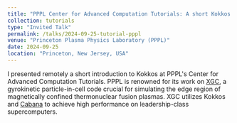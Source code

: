 ```yaml
---
title: "PPPL Center for Advanced Computation Tutorials: A short Kokkos introduction"
collection: tutorials
type: "Invited Talk"
permalink: /talks/2024-09-25-tutorial-pppl
venue: "Princeton Plasma Physics Laboratory (PPPL)"
date: 2024-09-25
location: "Princeton, New Jersey, USA"
---
```


I presented remotely a short introduction to Kokkos at PPPL's Center for
Advanced Computation Tutorials.  PPPL is renowned for its work on
[XGC](https://xgc.pppl.gov/), a gyrokinetic particle-in-cell code crucial for
simulating the edge region of magnetically confined thermonuclear fusion
plasmas.  XGC utilizes Kokkos and [Cabana](https://github.com/ECP-copa/Cabana)
to achieve high performance on leadership-class supercomputers.
